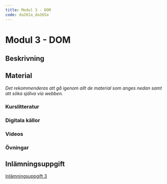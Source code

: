```yaml
---
title: Modul 3 - DOM
code: da281a_da265a
---
```


# Modul 3 - DOM

## Beskrivning

## Material

_Det rekommenderas att gå igenom allt de material som anges nedan samt att söka själva via webben._

### Kurslitteratur

### Digitala källor

### Videos

### Övningar

## Inlämningsuppgift

[Inlämningsuppgift 3](/courses/da281a_da265a/assignments/uppg3.html)

